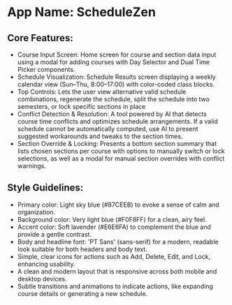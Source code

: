 # **App Name**: ScheduleZen

## Core Features:

- Course Input Screen: Home screen for course and section data input using a modal for adding courses with Day Selector and Dual Time Picker components.
- Schedule Visualization: Schedule Results screen displaying a weekly calendar view (Sun–Thu, 8:00–17:00) with color-coded class blocks.
- Top Controls: Lets the user view alternative valid schedule combinations, regenerate the schedule, split the schedule into two semesters, or lock specific sections in place
- Conflict Detection & Resolution: A tool powered by AI that detects course time conflicts and optimizes schedule arrangements. If a valid schedule cannot be automatically computed, use AI to present suggested workarounds and tweaks to the section times.
- Section Override & Locking: Presents a bottom section summary that lists chosen sections per course with options to manually switch or lock selections, as well as a modal for manual section overrides with conflict warnings.

## Style Guidelines:

- Primary color: Light sky blue (#87CEEB) to evoke a sense of calm and organization.
- Background color: Very light blue (#F0F8FF) for a clean, airy feel.
- Accent color: Soft lavender (#E6E6FA) to complement the blue and provide a gentle contrast.
- Body and headline font: 'PT Sans' (sans-serif) for a modern, readable look suitable for both headers and body text.
- Simple, clear icons for actions such as Add, Delete, Edit, and Lock, enhancing usability.
- A clean and modern layout that is responsive across both mobile and desktop devices.
- Subtle transitions and animations to indicate actions, like expanding course details or generating a new schedule.